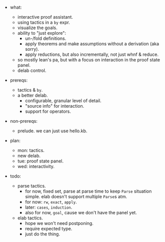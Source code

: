 
- what:
    - interactive proof assistant.
    - using tactics in a `by` expr.
    - visualize the goals.
    - ability to "just explore":
        - un-/fold definitions.
        - apply theorems and make assumptions without a derivation (aka sorry).
        - apply reductions, but also incrementally, not just whnf & reduce.
    - so mostly lean's pa, but with a focus on interaction in the proof state panel.
    - delab control.

- prereqs:
    - tactics & `by`.
    - a better delab.
        - configurable, granular level of detail.
        - "source info" for interaction.
        - support for operators.

- non-prereqs:
    - prelude. we can just use hello.kb.


- plan:
    - mon: tactics.
    - new delab.
    - tue: proof state panel.
    - wed: interactivity.


- todo:
    - parse tactics.
        - for now, fixed set, parse at parse time to keep `Parse` situation simple.
          elab doesn't support multiple `Parse`s atm.
        - for now: `rw`, `exact`, `apply`.
        - later: `cases`, `induction`.
        - also for now, `goal`, cause we don't have the panel yet.
    - elab tactics.
        - hope we won't need postponing.
        - require expected type.
        - just do the thing.

